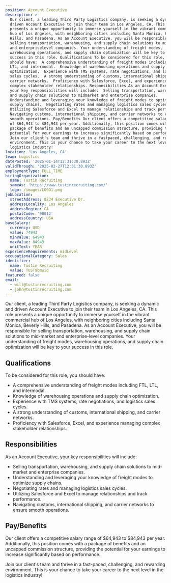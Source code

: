 ```yaml
---
position: Account Executive
description: >-
  Our client, a leading Third Party Logistics company, is seeking a dynamic and
  driven Account Executive to join their team in Los Angeles, CA. This role
  presents a unique opportunity to immerse yourself in the vibrant commercial
  hub of Los Angeles, with neighboring cities including Santa Monica, Beverly
  Hills, and Pasadena. As an Account Executive, you will be responsible for
  selling transportation, warehousing, and supply chain solutions to midmarket
  and enterpriselevel companies. Your understanding of freight modes,
  warehousing operations, and supply chain optimization will be key to your
  success in this role. Qualifications To be considered for this role, you
  should have:  A comprehensive understanding of freight modes including FTL,
  LTL, and intermodal.  Knowledge of warehousing operations and supply chain
  optimization.  Experience with TMS systems, rate negotiations, and logistics
  sales cycles.  A strong understanding of customs, international shipping, and
  carrier networks.  Proficiency with Salesforce, Excel, and experience managing
  complex stakeholder relationships. Responsibilities As an Account Executive,
  your key responsibilities will include:  Selling transportation, warehousing,
  and supply chain solutions to midmarket and enterprise companies. 
  Understanding and leveraging your knowledge of freight modes to optimize
  supply chains.  Negotiating rates and managing logistics sales cycles. 
  Utilizing Salesforce and Excel to manage relationships and track performance. 
  Navigating customs, international shipping, and carrier networks to ensure
  smooth operations. Pay/Benefits Our client offers a competitive salary range
  of $64,943 to $84,943 per year. Additionally, this position comes with a
  package of benefits and an uncapped commission structure, providing the
  potential for your earnings to increase significantly based on performance.
  Join our client's team and thrive in a fastpaced, challenging, and rewarding
  environment. This is your chance to take your career to the next level in the
  logistics industry!
location: 'Los Angeles, CA'
team: Logistics
datePosted: '2025-01-14T12:31:30.893Z'
validThrough: '2025-02-27T12:31:30.893Z'
employmentType: FULL_TIME
hiringOrganization:
  name: Tustin Recruiting
  sameAs: 'https://www.tustinrecruiting.com/'
  logo: /images/LOGO1.png
jobLocation:
  streetAddress: 8234 Executive Dr.
  addressLocality: Los Angeles
  addressRegion: CA
  postalCode: '90012'
  addressCountry: USA
baseSalary:
  currency: USD
  value: 74943
  minValue: 64943
  maxValue: 84943
  unitText: YEAR
experienceRequirements: midLevel
occupationalCategory: Sales
identifier:
  name: Tustin Recruiting
  value: TUST9bmwid
featured: false
email:
  - will@tustinrecruiting.com
  - john@tustinrecruiting.com
---
```




Our client, a leading Third Party Logistics company, is seeking a dynamic and driven Account Executive to join their team in Los Angeles, CA. This role presents a unique opportunity to immerse yourself in the vibrant commercial hub of Los Angeles, with neighboring cities including Santa Monica, Beverly Hills, and Pasadena. As an Account Executive, you will be responsible for selling transportation, warehousing, and supply chain solutions to mid-market and enterprise-level companies. Your understanding of freight modes, warehousing operations, and supply chain optimization will be key to your success in this role.

## Qualifications

To be considered for this role, you should have:

- A comprehensive understanding of freight modes including FTL, LTL, and intermodal.
- Knowledge of warehousing operations and supply chain optimization.
- Experience with TMS systems, rate negotiations, and logistics sales cycles.
- A strong understanding of customs, international shipping, and carrier networks.
- Proficiency with Salesforce, Excel, and experience managing complex stakeholder relationships.

## Responsibilities

As an Account Executive, your key responsibilities will include:

- Selling transportation, warehousing, and supply chain solutions to mid-market and enterprise companies.
- Understanding and leveraging your knowledge of freight modes to optimize supply chains.
- Negotiating rates and managing logistics sales cycles.
- Utilizing Salesforce and Excel to manage relationships and track performance.
- Navigating customs, international shipping, and carrier networks to ensure smooth operations.

## Pay/Benefits

Our client offers a competitive salary range of $64,943 to $84,943 per year. Additionally, this position comes with a package of benefits and an uncapped commission structure, providing the potential for your earnings to increase significantly based on performance.

Join our client's team and thrive in a fast-paced, challenging, and rewarding environment. This is your chance to take your career to the next level in the logistics industry!
